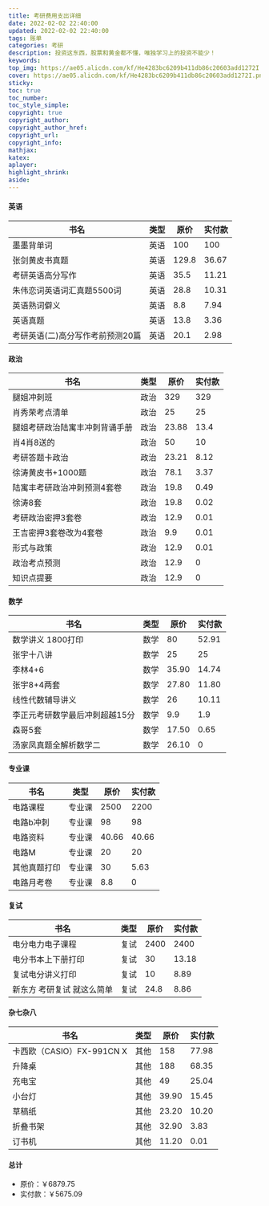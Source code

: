 ```yaml
---
title: 考研费用支出详细
date: 2022-02-02 22:40:00
updated: 2022-02-02 22:40:00
tags: 账单
categories: 考研
description: 投资这东西，股票和黄金都不懂，唯独学习上的投资不能少！
keywords:
top_img: https://ae05.alicdn.com/kf/He4283bc6209b411db86c20603add1272I.png
cover: https://ae05.alicdn.com/kf/He4283bc6209b411db86c20603add1272I.png
sticky: 
toc: true
toc_number: 
toc_style_simple: 
copyright: true
copyright_author: 
copyright_author_href: 
copyright_url: 
copyright_info:
mathjax:
katex:
aplayer:
highlight_shrink:
aside:
---
```


#### 英语

| 书名                 | 类型 | 原价 | 实付款 |
|--------------------|----|----|-----|
| 墨墨背单词              | 英语 | 100 | 100 |
| 张剑黄皮书真题            | 英语 | 129.8 | 36.67 |
| 考研英语高分写作           | 英语 | 35.5 | 11.21 |
| 朱伟恋词英语词汇真题5500词    | 英语 | 28.8 | 10.31 |
| 英语熟词僻义             | 英语 | 8.8 | 7.94 |
| 英语真题               | 英语 | 13.8 | 3.36 |
| 考研英语(二)高分写作考前预测20篇 | 英语 | 20.1 | 2.98 |

#### 政治

| 书名              | 类型 | 原价 | 实付款 |
|-----------------|----|----|-----|
| 腿姐冲刺班           | 政治 | 329 | 329 |
| 肖秀荣考点清单         | 政治 | 25 | 25 |
| 腿姐考研政治陆寓丰冲刺背诵手册 | 政治 | 23.88 | 13.4 |
| 肖4肖8送的          | 政治 | 50 | 10 |
| 考研答题卡政治         | 政治 | 23.21 | 8.12 |
| 徐涛黄皮书+1000题     | 政治 | 78.1 | 3.37 |
| 陆寓丰考研政治冲刺预测4套卷  | 政治 | 19.8 | 0.49 |
| 徐涛8套            | 政治 | 19.8 | 0.02 |
| 考研政治密押3套卷       | 政治 | 12.9 | 0.01 |
| 王吉密押3套卷改为4套卷    | 政治 | 9.9 | 0.01 |
| 形式与政策           | 政治 | 12.9 | 0.01 |
| 政治考点预测          | 政治 | 12.9 |0     |
| 知识点提要           | 政治 | 12.9 |  0   |

#### 数学

| 书名              | 类型 | 原价 | 实付款 |
|-----------------|----|----|-----|
| 数学讲义 1800打印      | 数学 | 80    | 52.91 |
| 张宇十八讲            | 数学 | 25    | 25    |
| 李林4+6            | 数学 | 35.90 | 14.74 |
| 张宇8+4两套          | 数学 | 27.80 | 11.80 |
| 线性代数辅导讲义         | 数学 | 26    | 10.11 |
| 李正元考研数学最后冲刺超越15分 | 数学 | 9.9   | 1.9   |
| 森哥5套             | 数学 | 17.50 | 0.65  |
| 汤家凤真题全解析数学二      | 数学 | 26.10 | 0     |

#### 专业课

| 书名     | 类型  | 原价    | 实付款   |
|--------|-----|-------|-------|
| 电路课程   | 专业课 | 2500  | 2200  |
| 电路b冲刺  | 专业课 | 98    | 98    |
| 电路资料   | 专业课 | 40.66 | 40.66 |
| 电路M    | 专业课 | 20    | 20    |
| 其他真题打印 | 专业课 | 30    | 5.63  |
| 电路月考卷  | 专业课 | 8.8   | 0     |

#### 复试

| 书名             | 类型 | 原价   | 实付款   |
|----------------|----|------|-------|
| 电分电力电子课程       | 复试 | 2400 | 2400  |
| 电分书本上下册打印      | 复试 | 30   | 13.18 |
| 复试电分讲义打印       | 复试 | 10   | 8.89  |
| 新东方 考研复试 就这么简单 | 复试 | 24.8 | 8.86  |

#### 杂七杂八

| 书名                   | 类型 | 原价    | 实付款   |
|----------------------|----|-------|-------|
| 卡西欧（CASIO）FX-991CN X | 其他 | 158   | 77.98 |
| 升降桌                  | 其他 | 188   | 68.35 |
| 充电宝                  | 其他 | 49    | 25.04 |
| 小台灯                  | 其他 | 39.90 | 15.45 |
| 草稿纸                  | 其他 | 23.20 | 10.20 |
| 折叠书架                 | 其他 | 32.90 | 3.83  |
| 订书机                  | 其他 | 11.20 | 0.01  |

#### 总计

 - 原价：￥6879.75
 - 实付款：￥5675.09
